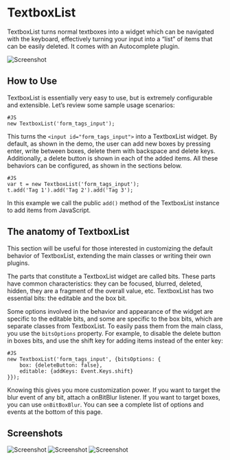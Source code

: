 TextboxList
===========

TextboxList turns normal textboxes into a widget which can be navigated with the keyboard, effectively turning your input into a “list” of items that can be easily deleted. It comes with an Autocomplete plugin.

![Screenshot](http://devthought.com/wp-content/uploads/2009/04/picture-1.png)

How to Use
----------

TextboxList is essentially very easy to use, but is extremely configurable and extensible. Let’s review some sample usage scenarios:

	#JS
	new TextboxList('form_tags_input');

This turns the `<input id="form_tags_input">` into a TextboxList widget. By default, as shown in the demo, the user can add new boxes by pressing enter, write between boxes, delete them with backspace and delete keys. Additionally, a delete button is shown in each of the added items. All these behaviors can be configured, as shown in the sections below.

	#JS
	var t = new TextboxList('form_tags_input');
	t.add('Tag 1').add('Tag 2').add('Tag 3');

In this example we call the public `add()` method of the TextboxList instance to add items from JavaScript.

The anatomy of TextboxList
--------------------------

This section will be useful for those interested in customizing the default behavior of TextboxList, extending the main classes or writing their own plugins.

The parts that constitute a TextboxList widget are called bits. These parts have common characteristics: they can be focused, blurred, deleted, hidden, they are a fragment of the overall value, etc. TextboxList has two essential bits: the editable and the box bit.

Some options involved in the behavior and appearance of the widget are specific to the editable bits, and some are specific to the box bits, which are separate classes from TextboxList. To easily pass them from the main class, you use the `bitsOptions` property. For example, to disable the delete button in boxes bits, and use the shift key for adding items instead of the enter key:

	#JS
	new TextboxList('form_tags_input', {bitsOptions: {
	    box: {deleteButton: false}, 
	    editable: {addKeys: Event.Keys.shift}
	}});
	
Knowing this gives you more customization power. If you want to target the blur event of any bit, attach a onBitBlur listener. If you want to target boxes, you can use `onBitBoxBlur`. You can see a complete list of options and events at the bottom of this page.

Screenshots
-----------

![Screenshot](http://www.quicksnapper.com/files/4413/9492781094A285A249645E_m.png)
![Screenshot](http://www.quicksnapper.com/files/4413/11103271584A285A321A884_m.png)
![Screenshot](http://www.quicksnapper.com/files/4413/2498436964A285A6A438CD_m.png)